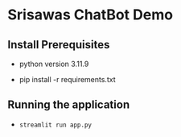 # Srisawas ChatBot Demo 

## Install Prerequisites

* python version 3.11.9

* pip install -r requirements.txt

## Running the application

* `streamlit run app.py`